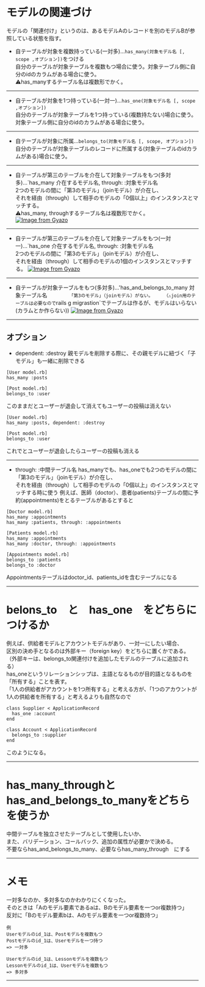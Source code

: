 # モデルの関連づけ
モデルの「関連付け」というのは、あるモデルAのレコードを別のモデルBが参照している状態を指す。   

- 自テーブルが対象を複数持っている(一対多)...`has_many(対象モデル名 [, scope ,オプション])`をつける    
自分のテーブルが対象テーブルを複数もつ場合に使う。対象テーブル側に自分のidのカラムがある場合に使う。    
⚠️has_manyするテーブル名は複数形でかく。
***

-  自テーブルが対象を1つ持っている(一対一)...`has_one(対象モデル名 [, scope ,オプション])`   
自分のテーブルが対象テーブルを1つ持っている(複数持たない)場合に使う。対象テーブル側に自分のidのカラムがある場合に使う。
***

- 自テーブルが対象に所属...`belongs_to(対象モデル名 [, scope, オプション])`   
自分のテーブルが対象テーブルのレコードに所属する(対象テーブルのidカラムがある)場合に使う。
***


- 自テーブルが第三のテーブルを介在して対象テーブルをもつ(多対多)...`has_many 介在するモデル名, through: :対象モデル名   
2つのモデルの間に「第3のモデル」（joinモデル）が介在し、   
それを経由（through）して相手のモデルの「0個以上」のインスタンスとマッチする。    
⚠️has_many, throughするテーブル名は複数形でかく。
[![Image from Gyazo](https://i.gyazo.com/b246ceb2ddafa4d989f9f5b314eec852.png)](https://gyazo.com/b246ceb2ddafa4d989f9f5b314eec852)
***

- 自テーブルが第三のテーブルを介在して対象テーブルをもつ(一対一)...`has_one 介在するモデル名, through: :対象モデル名      
2つのモデルの間に「第3のモデル」（joinモデル）が介在し、   
それを経由（through）して相手のモデルの1個のインスタンスとマッチする。
[![Image from Gyazo](https://i.gyazo.com/1c73e65f9266637cfbe4752152333648.png)](https://gyazo.com/1c73e65f9266637cfbe4752152333648)
***

- 自テーブルが対象テーブルをもつ(多対多)...'has_and_belongs_to_many 対象テーブル名`       
「第3のモデル」（joinモデル）がない。   
（⚠️join用のテーブルは必要なので`rails g migrastion`でテーブルは作るが、モデルはいらない(カラムとか作らない))
[![Image from Gyazo](https://i.gyazo.com/a22f85446ae2a5b8a9547ec7e41ad58b.png)](https://gyazo.com/a22f85446ae2a5b8a9547ec7e41ad58b)
***

## オプション
- dependent: :destroy
親モデルを削除する際に、その親モデルに紐づく「子モデル」も一緒に削除できる
~~~
[User model.rb]
has_many :posts

[Post model.rb]
belongs_to :user
~~~
このままだとユーザーが退会して消えてもユーザーの投稿は消えない
~~~
[User model.rb]
has_many :posts, dependent: :destroy

[Post model.rb]
belongs_to :user
~~~
これでとユーザーが退会したらユーザーの投稿も消える
***

- through: :中間テーブル名
has_manyでも、has_oneでも2つのモデルの間に「第3のモデル」（joinモデル）が介在し、   
それを経由（through）して相手のモデルの「0個以上」のインスタンスとマッチする時に使う
例えば、医師（doctor）、患者(patients)テーブルの間に予約(appointments)をとるテーブルがあるとすると
~~~
[Doctor model.rb]
has_many :appointments
has_many :patients, through: :appointments

[Patients model.rb]
has_many :appointments
has_many :doctor, through: :appointments

[Appointments model.rb]
belongs_to :patients
belongs_to :doctor
~~~
Appointmentsテーブルはdoctor_id、patients_idを含むテーブルになる
***

# belons_to　と　has_one　をどちらにつけるか
例えば、供給者モデルとアカウントモデルがあり、一対一にしたい場合、   
区別の決め手となるのは外部キー（foreign key）をどちらに置くかである。  
（外部キーは、belongs_to関連付けを追加したモデルのテーブルに追加される）    
has_oneというリレーションシップは、主語となるものが目的語となるものを「所有する」ことを表す。    
「1人の供給者がアカウントを1つ所有する」と考える方が、「1つのアカウントが1人の供給者を所有する」と考えるよりも自然なので
~~~
class Supplier < ApplicationRecord
  has_one :account
end

class Account < ApplicationRecord
  belongs_to :supplier
end
~~~
このようになる。
***

# has_many_throughとhas_and_belongs_to_manyをどちらを使うか
中間テーブルを独立させたテーブルとして使用したいか、    
また、バリデーション、コールバック、追加の属性が必要かで決める。    
不要ならhas_and_belongs_to_many、必要ならhas_many_through　にする
***

# メモ
一対多なのか、多対多なのかわかりにくくなった。    
そのときは「Aのモデル要素であるaは、Bのモデル要素を一つor複数持つ」    
反対に「Bのモデル要素bは、Aのモデル要素を一つor複数持つ」
~~~
例
Userモデルのid_1は、Postモデルを複数もつ
Postモデルのid_1は、Userモデルを一つ持つ
=> 一対多

Userモデルのid_1は、Lessonモデルを複数もつ
Lessonモデルのid_1は、Userモデルを複数もつ
=> 多対多
~~~
***
